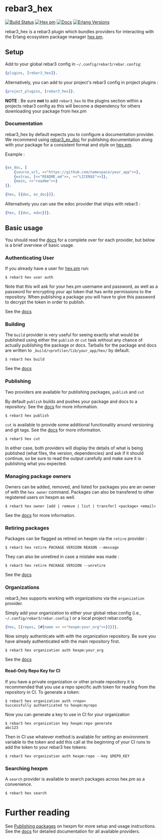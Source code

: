 # rebar3_hex

[![Build Status](https://github.com/erlef/rebar3_hex/actions/workflows/ci.yml/badge.svg)](https://github.com/erlef/rebar3_hex/actions/workflows/ci.yml) 
[![Hex pm](https://img.shields.io/hexpm/v/rebar3_hex.svg)](https://hex.pm/packages/rebar3_hex)
[![Docs](https://img.shields.io/badge/hex-docs-green.svg?style=flat)](https://hexdocs.pm/rebar3_hex)
[![Erlang Versions](https://img.shields.io/badge/Supported%20Erlang%2FOTP-22.0%20to%2024.0-blue)](http://www.erlang.org)

rebar3_hex is a rebar3 plugin which bundles providers for interacting with the Erlang ecosystem package manager [hex.pm](https://hex.pm/).

## Setup

Add to your global rebar3 config in `~/.config/rebar3/rebar.config`:

```erlang
{plugins, [rebar3_hex]}.
```

Alternatively, you can add to your project's rebar3 config in project plugins : 

```erlang
{project_plugins, [rebar3_hex]}.
```

**NOTE** : Be sure **not** to add `rebar3_hex` to the plugins section within a projects rebar3 config as this will 
become a dependency for others downloading your package from hex.pm

### Documentation

rebar3_hex by default expects you to configure a documentation provider. We recommend using
[rebar3_ex_doc](https://hexdocs.pm/rebar3_ex_doc/) for publishing documentation along with your package for a 
consistent format and style on [hex.pm](https://hex.pm/). 

Example : 

```erlang

{ex_doc, [
    {source_url, <<"https://github.com/namespace/your_app">>},
    {extras, [<<"README.md">>, <<"LICENSE">>]},
    {main, <<"readme">>}
]}.

{hex, [{doc, ex_doc}]}.
```

Alternatively you can use the edoc provider that ships with rebar3 : 

```erlang
{hex, [{doc, edoc}]}.
```

## Basic usage 

You should read the [docs](https://hexdocs.pm/rebar3_hex/) for a complete over for each provider, but below is a
brief overview of basic usage. 

### Authenticating User

If you already have a user for [hex.pm](https://hex.pm) run:


```shell
$ rebar3 hex user auth
```

Note that this will ask for your hex.pm username and password, as well as a password for encrypting your api token that 
has write permissions to the repository. When publishing a package you will have to give this password to decrypt the 
token in order to publish.

See the [docs](https://hexdocs.pm/rebar3_hex/rebar3_hex_user.html)

### Building

The `build` provider is very useful for seeing exactly what would be published using either the `publish` or `cut` task
without any chance of actually publishing the package or docs. Tarballs for the package and docs are written to
`_build/<profile>/lib/your_app/hex/` by default. 


```
$ rebar3 hex build
```

See the [docs](https://hexdocs.pm/rebar3_hex/rebar3_hex_build.html)

### Publishing 

Two providers are available for publishing packages, `publish` and `cut` 

By default `publish` builds and pushes your package and docs to a repository. See the 
[docs](https://hexdocs.pm/rebar3_hex/rebar3_hex_publish.html) for more information. 

``` shell
$ rebar3 hex publish
```

`cut` is available to provide some additional functionality around versioning and git tags. See the 
[docs](https://hexdocs.pm/hex/rebar3_hex_cut.html) for more information.

``` shell
$ rebar3 hex cut
```

In either case, both providers will display the details of what is being published 
(what files, the version, dependencies) and ask if it should continue, so be sure to read the 
output carefully and make sure it is publishing what you expected.

### Managing package owners 

Owners can be added, removed, and listed for packages you are an owner of with the `hex owner` command. Packages
can also be transfered to other registered users on hexpm as well. 

``` shell
$ rebar3 hex owner [add | remove | list | transfer] <package> <email>
```

See the [docs](https://hexdocs.pm/rebar3_hex/rebar3_hex_owner.html) for more information.

### Retiring packages 

Packages can be flagged as retired on hexpm via the `retire` provider : 

```
$ rebar3 hex retire PACKAGE VERSION REASON --message
```

They can also be unretired in case a mistake was made : 

```
$ rebar3 hex retire PACKAGE VERSION --unretire 
```

See the [docs](https://hexdocs.pm/rebar3_hex/rebar3_hex_retire.html)

### Organizations

rebar3_hex supports working with organizations via the `organization` provider. 

Simply add your organization to either your global rebar.config (i.e., `~/.config/rebar3/rebar.config` ) or a local
project rebar.config. 

```erlang
{hex, [{repos, [#{name => <<"hexpm:your_org">>}]}]}.
```

Now simply authenticate with with the organization repository. Be sure you have already authenticated with the main
repository first. 

```
$ rebar3 hex organization auth hexpm:your_org
```

See the [docs](https://hexdocs.pm/rebar3_hex/rebar3_hex_organization.html)

#### Read-Only Repo Key for CI

If you have a private organization or other private repository it is recommended that you use a repo specific auth token for reading from the repository in CI. To generate a token:

```shell
$ rebar3 hex organization auth <repo>
Successfully authenticated to hexpm:myrepo
```

Now you can generate a key to use in CI for your organization 

```
$ rebar3 hex organization key hexpm:repo generate
abc123
```

Then in CI use whatever method is available for setting an environment variable to the token and add this call at the beginning of your CI runs to add the token to your rebar3 hex tokens:

```shell
$ rebar3 hex organization auth hexpm:repo --key $REPO_KEY
```

### Searching hexpm 

A `search` provider is available to search packages across hex.pm as a convenience.

```
$ rebar3 hex search
```

# Further reading 
See [Publishing packages](https://hex.pm/docs/rebar3_publish) on hexpm for more setup and usage instructions. See the 
[docs](https://hexdocs.pm/rebar3_hex) for detailed documentation for all available providers.

